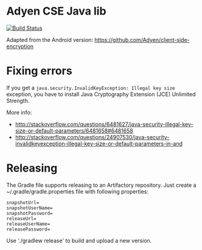 # Adyen CSE Java lib

[![Build Status](https://secure.travis-ci.org/transferwise/adyen-cse-java.svg?branch=master)](http://travis-ci.org/transferwise/adyen-cse-java)

Adapted from the Android version: https://github.com/Adyen/client-side-encryption


# Fixing errors

If you get a `java.security.InvalidKeyException: Illegal key size` exception, you have to install
Java Cryptography Extension (JCE) Unlimited Strength.

More info:
* http://stackoverflow.com/questions/6481627/java-security-illegal-key-size-or-default-parameters/6481658#6481658
* http://stackoverflow.com/questions/24907530/java-security-invalidkeyexception-illegal-key-size-or-default-parameters-in-and


# Releasing

The Gradle file supports releasing to an Artifactory repository.
Just create a ~/.gradle/gradle.properties file with following properties:
```
snapshotUrl=
snapshotUserName=
snapshotPassword=
releaseUrl=
releaseUserName=
releasePassword=
```

Use './gradlew release' to build and upload a new version.
